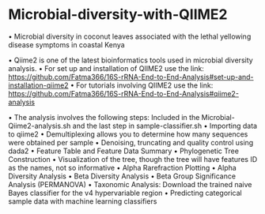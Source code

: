 # Microbial-diversity-with-QIIME2

•	Microbial diversity in coconut leaves associated with the lethal yellowing disease symptoms in coastal Kenya

•	Qiime2 is one of the latest bioinformatics tools used in microbial diversity analysis.
•	For set up and installation of QIIME2 use the link: https://github.com/Fatma366/16S-rRNA-End-to-End-Analysis#set-up-and-installation-qiime2
•	For tutorials involving QIIME2 use the link: https://github.com/Fatma366/16S-rRNA-End-to-End-Analysis#qiime2-analysis


•	The analysis involves the following steps: Included in the Microbial-Qiime2-analysis.sh and the last step in sample-classifier.sh
•	Importing data to qiime2
•	Demultiplexing allows you to determine how many sequences were obtained per sample
•	Denoising, truncating and quality control using dada2
•	Feature Table and Feature Data Summary
•	Phylogenetic Tree Construction
•	Visualization of the tree, though the tree will have features ID as the names, not so informative
•	Alpha Rarefraction Plotting
•	Alpha Diversity Analysis
•	Beta Diversity Analysis
•	Beta Group Significance Analysis (PERMANOVA)
•	Taxonomic Analysis: Download the trained naive Bayes classifier for the v4 hypervariable region
•	Predicting categorical sample data with machine learning classifiers

